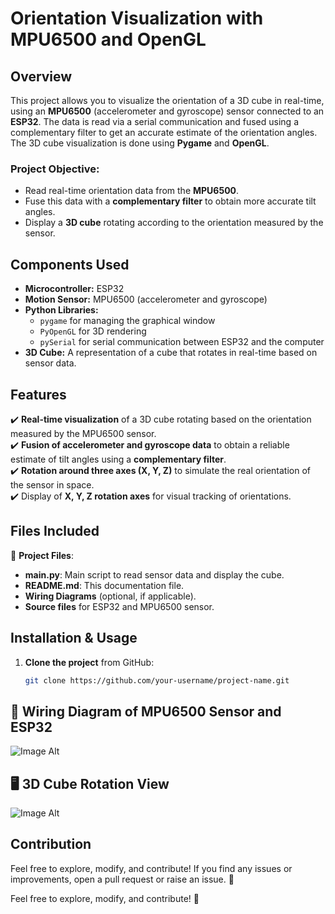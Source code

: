 # Orientation Visualization with MPU6500 and OpenGL

## Overview  
This project allows you to visualize the orientation of a 3D cube in real-time, using an **MPU6500** (accelerometer and gyroscope) sensor connected to an **ESP32**. The data is read via a serial communication and fused using a complementary filter to get an accurate estimate of the orientation angles. The 3D cube visualization is done using **Pygame** and **OpenGL**.

### Project Objective:
- Read real-time orientation data from the **MPU6500**.
- Fuse this data with a **complementary filter** to obtain more accurate tilt angles.
- Display a **3D cube** rotating according to the orientation measured by the sensor.

## Components Used  
- **Microcontroller:** ESP32  
- **Motion Sensor:** MPU6500 (accelerometer and gyroscope)  
- **Python Libraries:**
  - `pygame` for managing the graphical window  
  - `PyOpenGL` for 3D rendering  
  - `pySerial` for serial communication between ESP32 and the computer  
- **3D Cube:** A representation of a cube that rotates in real-time based on sensor data.

## Features  
✔️ **Real-time visualization** of a 3D cube rotating based on the orientation measured by the MPU6500 sensor.  
✔️ **Fusion of accelerometer and gyroscope data** to obtain a reliable estimate of tilt angles using a **complementary filter**.  
✔️ **Rotation around three axes (X, Y, Z)** to simulate the real orientation of the sensor in space.  
✔️ Display of **X, Y, Z rotation axes** for visual tracking of orientations.

## Files Included  
📁 **Project Files**:  
  - **main.py**: Main script to read sensor data and display the cube.  
  - **README.md**: This documentation file.  
  - **Wiring Diagrams** (optional, if applicable).  
  - **Source files** for ESP32 and MPU6500 sensor.

## Installation & Usage  
1. **Clone the project** from GitHub:  
   ```bash
   git clone https://github.com/your-username/project-name.git

## 📜 Wiring Diagram of MPU6500 Sensor and ESP32
![Image Alt](https://github.com/FaresAmor/Visualisation-d-Orientation-avec-MPU6500-et-OpenGL/blob/main/montage.png)

## 🖥️ 3D Cube Rotation View
![Image Alt](https://github.com/FaresAmor/Visualisation-d-Orientation-avec-MPU6500-et-OpenGL/blob/main/APP_3D.png)



## Contribution
Feel free to explore, modify, and contribute! If you find any issues or improvements, open a pull request or raise an issue. 🚀




Feel free to explore, modify, and contribute! 🚀



